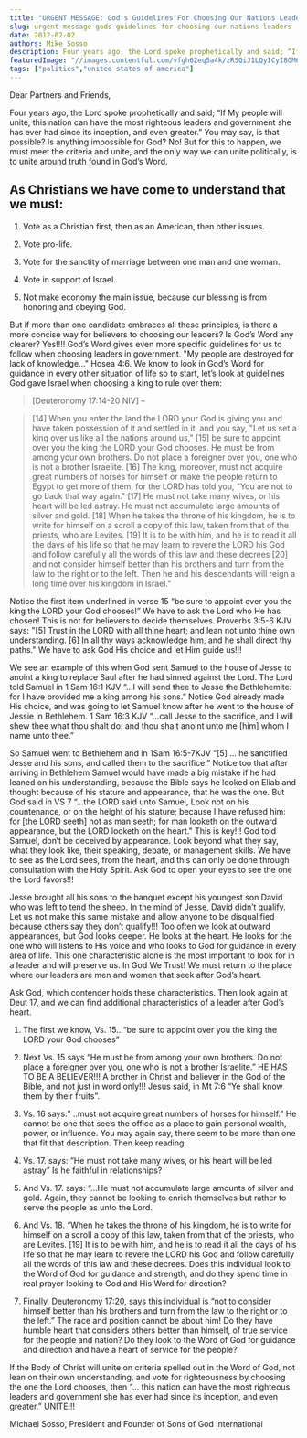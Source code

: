 ```yaml
---
title: "URGENT MESSAGE: God's Guidelines For Choosing Our Nations Leaders"
slug: urgent-message-gods-guidelines-for-choosing-our-nations-leaders
date: 2012-02-02
authors: Mike Sosso
description: Four years ago, the Lord spoke prophetically and said; “If My people will unite, this nation can have the most righteous leaders and government she has ever had since its inception, and even greater.” You may say, is that possible?  Is anything impossible for God?
featuredImage: "//images.contentful.com/vfgh62eq5a4k/zRSQiJ1LQyICyI8GM6aGa/f7809061e3f5f65fcc5569f234e75f72/jomar-271602-unsplash-compressor.jpg"
tags: ["politics","united states of america"]
---
```

Dear Partners and Friends,

Four years ago, the Lord spoke prophetically and said; “If My people will unite, this nation can have the most righteous leaders and government she has ever had since its inception, and even greater.” You may say, is that possible?  Is anything impossible for God?  No!  But for this to happen, we must meet the criteria and unite, and the only way we can unite politically, is to unite around truth found in God’s Word.

## As Christians we have come to understand that we must:

1. Vote as a Christian first, then as an American, then other issues.

2. Vote pro-life.

3. Vote for the sanctity of marriage between one man and one woman.

4. Vote in support of Israel.

5. Not make economy the main issue, because our blessing is from honoring and obeying God.

But if more than one candidate embraces all these principles, is there a more concise way for believers to choosing our leaders? Is God’s Word any clearer? Yes!!!! God’s Word gives even more specific guidelines for us to follow when choosing leaders in government.  "My people are destroyed for lack of knowledge…" Hosea 4:6. We know to look in God’s Word for guidance in every other situation of life so to start, let’s look at guidelines God gave Israel when choosing a king to rule over them:

> [Deuteronomy 17:14-20 NIV] –

> [14] When you enter the land the LORD your God is giving you and have taken possession of it and settled in it, and you say, "Let us set a king over us like all the nations around us," [15] be sure to appoint over you the king the LORD your God chooses. He must be from among your own brothers. Do not place a foreigner over you, one who is not a brother Israelite. [16] The king, moreover, must not acquire great numbers of horses for himself or make the people return to Egypt to get more of them, for the LORD has told you, "You are not to go back that way again." [17] He must not take many wives, or his heart will be led astray. He must not accumulate large amounts of silver and gold. [18] When he takes the throne of his kingdom, he is to write for himself on a scroll a copy of this law, taken from that of the priests, who are Levites. [19] It is to be with him, and he is to read it all the days of his life so that he may learn to revere the LORD his God and follow carefully all the words of this law and these decrees [20] and not consider himself better than his brothers and turn from the law to the right or to the left. Then he and his descendants will reign a long time over his kingdom in Israel."

Notice the first item underlined in verse 15 “be sure to appoint over you the king the LORD your God chooses!” We have to ask the Lord who He has chosen!  This is not for believers to decide themselves.  Proverbs 3:5-6 KJV says: "[5] Trust in the LORD with all thine heart; and lean not unto thine own understanding. [6] In all thy ways acknowledge him, and he shall direct thy paths." We have to ask God His choice and let Him guide us!!!

We see an example of this when God sent Samuel to the house of Jesse to anoint a king to replace Saul after he had sinned against the Lord. The Lord told Samuel in 1 Sam 16:1 KJV “…I will send thee to Jesse the Bethlehemite: for I have provided me a king among his sons.” Notice God already made His choice, and was going to let Samuel know after he went to the house of Jessie in Bethlehem. 1 Sam 16:3 KJV “…call Jesse to the sacrifice, and I will shew thee what thou shalt do: and thou shalt anoint unto me [him] whom I name unto thee.”

So Samuel went to Bethlehem and in 1Sam 16:5-7KJV  "[5] … he sanctified Jesse and his sons, and called them to the sacrifice.” Notice too that after arriving in Bethlehem Samuel would have made a big mistake if he had leaned on his understanding, because the Bible says he looked on Eliab and thought because of his stature and appearance, that he was the one.  But God said in VS 7 “…the LORD said unto Samuel, Look not on his countenance, or on the height of his stature; because I have refused him: for [the LORD seeth] not as man seeth; for man looketh on the outward appearance, but the LORD looketh on the heart." This is key!!! God told Samuel, don’t be deceived by appearance.  Look beyond what they say, what they look like, their speaking, debate, or management skills. We have to see as the Lord sees, from the heart, and this can only be done through consultation with the Holy Spirit.  Ask God to open your eyes to see the one the Lord favors!!!

Jesse brought all his sons to the banquet except his youngest son David who was left to tend the sheep.  In the mind of Jesse, David didn’t qualify.  Let us not make this same mistake and allow anyone to be disqualified because others say they don’t qualify!!!  Too often we look at outward appearances, but God looks deeper.  He looks at the heart.  He looks for the one who will listens to His voice and who looks to God for guidance in every area of life.  This one characteristic alone is the most important to look for in a leader and will preserve us.  In God We Trust!  We must return to the place where our leaders are men and women that seek after God’s heart.

Ask God, which contender holds these characteristics.  Then look again at Deut 17, and we can find additional characteristics of a leader after God’s heart.

1. The first we know, Vs. 15…“be sure to appoint over you the king the LORD your God chooses”

2. Next Vs. 15 says “He must be from among your own brothers. Do not place a foreigner over you, one who is not a brother Israelite.” HE HAS TO BE A BELIEVER!!! A brother in Christ and believer in the God of the Bible, and not just in word only!!!   Jesus said, in Mt 7:6  “Ye shall know them by their fruits”.

3. Vs. 16 says:” ..must not acquire great numbers of horses for himself.” He cannot be one that see’s the office as a place to gain personal wealth, power, or influence.  You may again say, there seem to be more than one that fit that description.  Then keep reading.

4. Vs. 17. says: “He must not take many wives, or his heart will be led astray” Is he faithful in relationships?

5. And Vs. 17. says: “…He must not accumulate large amounts of silver and gold. Again, they cannot be looking to enrich themselves but rather to serve the people as unto the Lord.

6. And Vs. 18. “When he takes the throne of his kingdom, he is to write for himself on a scroll a copy of this law, taken from that of the priests, who are Levites. [19] It is to be with him, and he is to read it all the days of his life so that he may learn to revere the LORD his God and follow carefully all the words of this law and these decrees. Does this individual look to the Word of God for guidance and strength, and do they spend time in real prayer looking to God and His Word for direction?

7. Finally, Deuteronomy 17:20, says this individual is “not to consider himself better than his brothers and turn from the law to the right or to the left.” The race and position cannot be about him!  Do they have humble heart that considers others better than himself, of true service for the people and nation? Do they look to the Word of God for guidance and direction and have a heart of service for the people?

If the Body of Christ will unite on criteria spelled out in the Word of God, not lean on their own understanding, and vote for righteousness by choosing the one the Lord chooses, then “… this nation can have the most righteous leaders and government she has ever had since its inception, and even greater.” UNITE!!!

Michael Sosso,  President and Founder of Sons of God International
